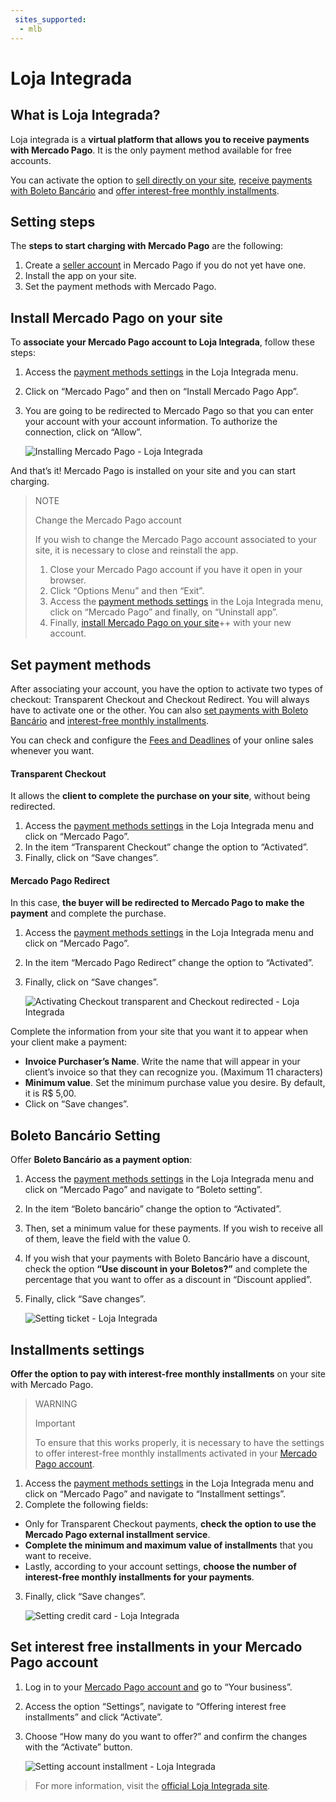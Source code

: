 ```yaml
---
 sites_supported:
  - mlb
---
```


# Loja Integrada

## What is Loja Integrada?

Loja integrada is a **virtual platform that allows you to receive payments with Mercado Pago**.
It is the only payment method available for free accounts. 

You can activate the option to [sell directly on your site](https://www.mercadopago.com.br/developers/en/plugins_sdks/plugins/unofficial/lojaintegrada#bookmark_set-payment-methods), [receive payments with Boleto Bancário](https://www.mercadopago.com.br/developers/en/plugins_sdks/plugins/unofficial/lojaintegrada#bookmark_boleto-bancário-setting) and [offer interest-free monthly installments](https://www.mercadopago.com.br/developers/en/plugins_sdks/plugins/unofficial/lojaintegrada#bookmark_installments-settings).

## Setting steps

The **steps to start charging with Mercado Pago** are the following: 

1. Create a [seller account](https://www.mercadopago.com.br/activities) in Mercado Pago if you do not yet have one.
2. Install the app on your site. 
3. Set the payment methods with Mercado Pago.

## Install Mercado Pago on your site

To **associate your Mercado Pago account to Loja Integrada**, follow these steps: 

1. Access the [payment methods settings](https://app.lojaintegrada.com.br/painel/configuracao/pagamento/listar) in the Loja Integrada menu.
2. Click on “Mercado Pago” and then on “Install Mercado Pago App”.
3. You are going to be redirected to Mercado Pago so that you can enter your account with your account information. To authorize the connection, click on “Allow”.

    ![Installing Mercado Pago - Loja Integrada](/images/lojaintegrada/lojaintegrada-connect-1.gif)

And that’s it! Mercado Pago is installed on your site and you can start charging.

> NOTE
>
> Change the Mercado Pago account
>
> If you wish to change the Mercado Pago account associated to your site, it is necessary to close and reinstall the app.
> 1. Close your Mercado Pago account if you have it open in your browser.
> 2. Click “Options Menu” and then “Exit”.
> 3. Access the [payment methods settings](https://app.lojaintegrada.com.br/painel/configuracao/pagamento/listar) in the Loja Integrada menu, click on “Mercado Pago” and finally, on “Uninstall app”.
> 4. Finally, [install Mercado Pago on your site](https://www.mercadopago.com.br/developers/en/plugins_sdks/plugins/unofficial/lojaintegrada#bookmark_install-Mercado-Pago-on-your-site)++ with your new account.

   <!-- ![Uninstalling Mercado Pago - Loja Integrada](/images/lojaintegrada-disconnect-1.gif) -->

## Set payment methods

After associating your account, you have the option to activate two types of checkout: Transparent Checkout and Checkout Redirect. You will always have to activate one or the other. You can also [set payments with Boleto Bancário](https://www.mercadopago.com.br/developers/en/plugins_sdks/plugins/unofficial/lojaintegrada#bookmark_boleto-bancário-setting) and [interest-free monthly installments](https://www.mercadopago.com.br/developers/en/plugins_sdks/plugins/unofficial/lojaintegrada#bookmark_installments-settings).

You can check and configure the [Fees and Deadlines](https://www.mercadopago.com.br/settings/release-options) of your online sales whenever you want.


#### Transparent Checkout

It allows the **client to complete the purchase on your site**, without being redirected. 

1. Access the [payment methods settings](https://app.lojaintegrada.com.br/painel/configuracao/pagamento/listar) in the Loja Integrada menu and click on “Mercado Pago”.
2. In the item “Transparent Checkout” change the option to “Activated”.
3. Finally, click on “Save changes”.

#### Mercado Pago Redirect

In this case, **the buyer will be redirected to Mercado Pago to make the payment** and complete the purchase. 

1. Access the [payment methods settings](https://app.lojaintegrada.com.br/painel/configuracao/pagamento/listar) in the Loja Integrada menu and click on “Mercado Pago”.
2. In the item “Mercado Pago Redirect” change the option to “Activated”.
3. Finally, click on “Save changes”.

    ![Activating Checkout transparent and Checkout redirected - Loja Integrada](/images/lojaintegrada/lojaintegrada-checkout-1.gif)

Complete the information from your site that you want it to appear when your client make a payment:

- **Invoice Purchaser’s Name**. Write the name that will appear in your client’s invoice so that they can recognize you. (Maximum 11 characters)
- **Minimum value**. Set the minimum purchase value you desire. By default, it is R$ 5,00.
- Click on “Save changes”.

## Boleto Bancário Setting

Offer **Boleto Bancário as a payment option**:

1. Access the [payment methods settings](https://app.lojaintegrada.com.br/painel/configuracao/pagamento/listar) in the Loja Integrada menu and click on “Mercado Pago” and navigate to “Boleto setting”.
2. In the item “Boleto bancário” change the option to “Activated”.
3. Then, set a minimum value for these payments. If you wish to receive all of them, leave the field with the value 0. 
4. If you wish that your payments with Boleto Bancário have a discount, check the option **“Use discount in your Boletos?”** and complete the percentage that you want to offer as a discount in “Discount applied”.
5. Finally, click “Save changes”.

    ![Setting ticket - Loja Integrada](/images/lojaintegrada/lojaintegrada-ticket-1.gif)

## Installments settings

**Offer the option to pay with interest-free monthly installments** on your site with Mercado Pago.

> WARNING
>
> Important
>
> To ensure that this works properly, it is necessary to have the settings to offer interest-free monthly installments activated in your [Mercado Pago account](https://www.mercadopago.com.br/developers/en/plugins_sdks/plugins/unofficial/lojaintegrada#bookmark_set-interest-free-installments-in-your-Mercado-Pago-account).

1. Access the [payment methods settings](https://app.lojaintegrada.com.br/painel/configuracao/pagamento/listar) in the Loja Integrada menu and click on “Mercado Pago” and navigate to “Installment settings”.
2. Complete the following fields: 
- Only for Transparent Checkout payments, **check the option to use the Mercado Pago external installment service**.
- **Complete the minimum and maximum value of installments** that you want to receive.
- Lastly, according to your account settings, **choose the number of interest-free monthly installments for your payments**.
3. Finally, click “Save changes”.

    ![Setting credit card - Loja Integrada](/images/lojaintegrada/lojaintegrada-credit-card-1.gif)

## Set interest free installments in your Mercado Pago account

1. Log in to your [Mercado Pago account and](https://www.mercadopago.com.br/business) go to “Your business”.
2. Access the option “Settings”, navigate to “Offering interest free installments” and click “Activate”.
3. Choose “How many do you want to offer?” and confirm the changes with the “Activate” button.

    ![Setting account installment - Loja Integrada](/images/lojaintegrada/lojaintegrada-account-installment-1.gif)

> For more information, visit the [official Loja Integrada site](https://lojaintegrada.com.br/).
